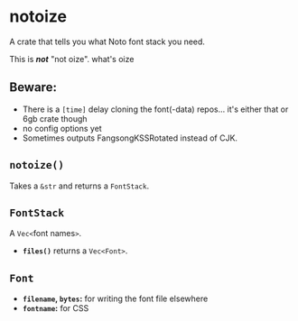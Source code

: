 # notoize

A crate that tells you what Noto font stack you need.

This is ***not*** "not oize". what's oize

## Beware:

- There is a `[time]` delay cloning the font(-data) repos... it's either that or 6gb crate though
- no config options yet
- Sometimes outputs FangsongKSSRotated instead of CJK.

## `notoize()`

Takes a `&str` and returns a `FontStack`.

## `FontStack`

A `Vec<`font names`>`.

- **`files()`** returns a `Vec<Font>`.

## `Font`

- **`filename`, `bytes`:** for writing the font file elsewhere
- **`fontname`:** for CSS
